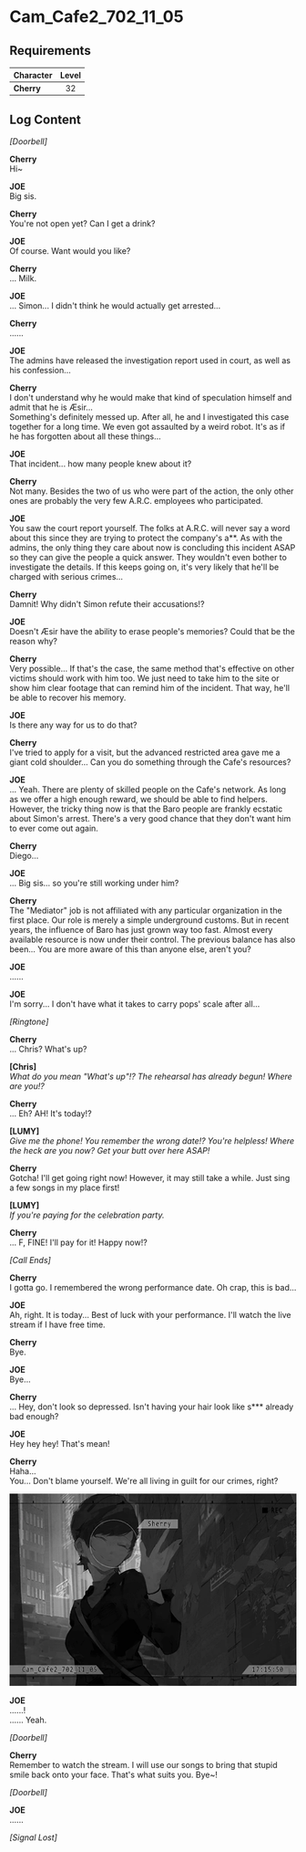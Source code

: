 # Cam_Cafe2_702_11_05
## Requirements
|Character |Level|
|----------|:---:|
|**Cherry**| 32  |

## Log Content
*\[Doorbell\]*

**Cherry**<br>
Hi~

**JOE**<br>
Big sis.

**Cherry**<br>
You're not open yet? Can I get a drink?

**JOE**<br>
Of course. Want would you like?

**Cherry**<br>
... Milk.

**JOE**<br>
... Simon... I didn't think he would actually get arrested...

**Cherry**<br>
......

**JOE**<br>
The admins have released the investigation report used in court, as well as his confession...

**Cherry**<br>
I don't understand why he would make that kind of speculation himself and admit that he is Æsir...<br>
Something's definitely messed up. After all, he and I investigated this case together for a long time. We even got assaulted by a weird robot. It's as if he has forgotten about all these things...

**JOE**<br>
That incident... how many people knew about it?

**Cherry**<br>
Not many. Besides the two of us who were part of the action, the only other ones are probably the very few A.R.C. employees who participated.

**JOE**<br>
You saw the court report yourself. The folks at A.R.C. will never say a word about this since they are trying to protect the company's a\*\*. As with the admins, the only thing they care about now is concluding this incident ASAP so they can give the people a quick answer. They wouldn't even bother to investigate the details. If this keeps going on, it's very likely that he'll be charged with serious crimes...

**Cherry**<br>
Damnit! Why didn't Simon refute their accusations!?

**JOE**<br>
Doesn't Æsir have the ability to erase people's memories? Could that be the reason why?

**Cherry**<br>
Very possible... If that's the case, the same method that's effective on other victims should work with him too. We just need to take him to the site or show him clear footage that can remind him of the incident. That way, he'll be able to recover his memory.

**JOE**<br>
Is there any way for us to do that?

**Cherry**<br>
I've tried to apply for a visit, but the advanced restricted area gave me a giant cold shoulder... Can you do something through the Cafe's resources?

**JOE**<br>
... Yeah. There are plenty of skilled people on the Cafe's network. As long as we offer a high enough reward, we should be able to find helpers. However, the tricky thing now is that the Baro people are frankly ecstatic about Simon's arrest. There's a very good chance that they don't want him to ever come out again.

**Cherry**<br>
Diego...

**JOE**<br>
... Big sis... so you're still working under him?

**Cherry**<br>
The "Mediator" job is not affiliated with any particular organization in the first place. Our role is merely a simple underground customs. But in recent years, the influence of Baro has just grown way too fast. Almost every available resource is now under their control. The previous balance has also been... You are more aware of this than anyone else, aren't you?

**JOE**<br>
......

**JOE**<br>
I'm sorry... I don't have what it takes to carry pops' scale after all...

*\[Ringtone\]*

**Cherry**<br>
... Chris? What's up?

**[Chris]**<br>
*What do you mean "What's up"!? The rehearsal has already begun! Where are you!?*

**Cherry**<br>
... Eh? AH! It's today!?

**[LUMY]**<br>
*Give me the phone! You remember the wrong date!? You're helpless! Where the heck are you now? Get your butt over here ASAP!*

**Cherry**<br>
Gotcha! I'll get going right now! However, it may still take a while. Just sing a few songs in my place first!

**[LUMY]**<br>
*If you're paying for the celebration party.*

**Cherry**<br>
... F, FINE! I'll pay for it! Happy now!?

*\[Call Ends\]*

**Cherry**<br>
I gotta go. I remembered the wrong performance date. Oh crap, this is bad...

**JOE**<br>
Ah, right. It is today... Best of luck with your performance. I'll watch the live stream if I have free time.

**Cherry**<br>
Bye.

**JOE**<br>
Bye...

**Cherry**<br>
... Hey, don't look so depressed. Isn't having your hair look like s\*\*\* already bad enough?

**JOE**<br>
Hey hey hey! That's mean!

**Cherry**<br>
Haha...<br>
You... Don't blame yourself. We're all living in guilt for our crimes, right?

![chos4101.png](./attachments/chos4101.png)

**JOE**<br>
......!<br>
...... Yeah.

*\[Doorbell\]*

**Cherry**<br>
Remember to watch the stream. I will use our songs to bring that stupid smile back onto your face. That's what suits you. Bye~!

*\[Doorbell\]*

**JOE**<br>
......

*[Signal Lost]*
